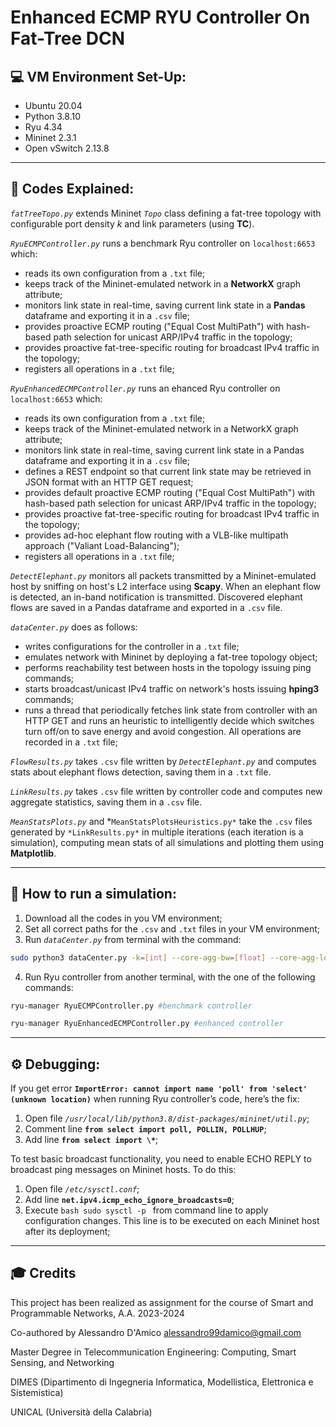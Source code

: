 # Enhanced ECMP RYU Controller On Fat-Tree DCN

## 💻 VM Environment Set-Up:
- Ubuntu 20.04
- Python 3.8.10
- Ryu 4.34
- Mininet 2.3.1
- Open vSwitch 2.13.8

---

## 📄 Codes Explained:

*`fatTreeTopo.py`* extends Mininet *`Topo`* class defining a fat-tree topology with configurable port density *k* and link parameters (using **TC**).

*`RyuECMPController.py`* runs a benchmark Ryu controller on `localhost:6653` which:
- reads its own configuration from a `.txt` file;
- keeps track of the Mininet-emulated network in a **NetworkX** graph attribute;
- monitors link state in real-time, saving current link state in a **Pandas** dataframe and exporting it in a `.csv` file;
- provides proactive ECMP routing ("Equal Cost MultiPath") with hash-based path selection for unicast ARP/IPv4 traffic in the topology;
- provides proactive fat-tree-specific routing for broadcast IPv4 traffic in the topology;
- registers all operations in a `.txt` file;

*`RyuEnhancedECMPController.py`* runs an ehanced Ryu controller on `localhost:6653` which:
- reads its own configuration from a `.txt` file;
- keeps track of the Mininet-emulated network in a NetworkX graph attribute;
- monitors link state in real-time, saving current link state in a Pandas dataframe and exporting it in a `.csv` file;
- defines a REST endpoint so that current link state may be retrieved in JSON format with an HTTP GET request;
- provides default proactive ECMP routing ("Equal Cost MultiPath") with hash-based path selection for unicast ARP/IPv4 traffic in the topology;
- provides proactive fat-tree-specific routing for broadcast IPv4 traffic in the topology;
- provides ad-hoc elephant flow routing with a VLB-like multipath approach ("Valiant Load-Balancing"); 
- registers all operations in a `.txt` file;

*`DetectElephant.py`* monitors all packets transmitted by a Mininet-emulated host by sniffing on host's L2 interface using **Scapy**. When an elephant flow is detected, an in-band notification is transmitted.
Discovered elephant flows are saved in a Pandas dataframe and exported in a `.csv` file.

*`dataCenter.py`* does as follows:
- writes configurations for the controller in a `.txt` file;
- emulates network with Mininet by deploying a fat-tree topology object;
- performs reachability test between hosts in the topology issuing ping commands;
- starts broadcast/unicast IPv4 traffic on network's hosts issuing **hping3** commands;
- runs a thread that periodically fetches link state from controller with an HTTP GET and runs an heuristic to intelligently decide which switches turn off/on to save energy and avoid congestion. All operations are recorded in a `.txt` file;

*`FlowResults.py`* takes `.csv` file written by *`DetectElephant.py`* and computes stats about elephant flows detection, saving them in a `.txt` file.

*`LinkResults.py`* takes `.csv` file written by controller code and computes new aggregate statistics, saving them in a `.csv` file.

*`MeanStatsPlots.py`* and *`MeanStatsPlotsHeuristics.py*` take the `.csv` files generated by `*LinkResults.py*` in multiple iterations (each iteration is a simulation), computing mean stats of all simulations and plotting them using **Matplotlib**.

---

## 🧪 How to run a simulation:
1) Download all the codes in you VM environment;
2) Set all correct paths for the `.csv` and `.txt` files in your VM environment;
3) Run *`dataCenter.py`* from terminal with the command:

```bash
sudo python3 dataCenter.py -k=[int] --core-agg-bw=[float] --core-agg-loss=[int] --core-agg-delay=[str] --core-agg-jitter=[str] --core-agg-max-queue=[int] --agg-edge-bw=[float] --agg-edge-loss=[int]  --agg-edge-delay=[str] --agg-edge-jitter=[str]  --agg-edge-max-queue=[int] --edge-server-bw=[float] --edge-server-loss=[int]  --edge-server-delay=[str] --edge-server-jitter=[str]  --edge-server-max-queue=[int] --arp (optional)
```

4) Run Ryu controller from another terminal, with the one of the following commands:

```bash
ryu-manager RyuECMPController.py #benchmark controller
```
```bash
ryu-manager RyuEnhancedECMPController.py #enhanced controller
```

---

## ⚙️ Debugging:
If you get error **`ImportError: cannot import name 'poll' from 'select' (unknown location)`** when running Ryu controller’s code, here’s the fix:
1) Open file *`/usr/local/lib/python3.8/dist-packages/mininet/util.py`*;
1) Comment line **`from select import poll, POLLIN, POLLHUP`**;
2) Add line **`from select import \*`**;

To test basic broadcast functionality, you need to enable ECHO REPLY to broadcast ping messages on Mininet hosts. To do this:
1) Open file *`/etc/sysctl.conf`*;
2) Add line **`net.ipv4.icmp_echo_ignore_broadcasts=0`**;
3) Execute ```bash sudo sysctl -p ``` from command line to apply configuration changes. This line is to be executed on each Mininet host after its deployment;

---

## 🎓 Credits
This project has been realized as assignment for the course of Smart and Programmable Networks, A.A. 2023-2024


Co-authored by Alessandro D'Amico <alessandro99damico@gmail.com>


Master Degree in Telecommunication Engineering: Computing, Smart Sensing, and Networking


DIMES (Dipartimento di Ingegneria Informatica, Modellistica, Elettronica e Sistemistica)


UNICAL (Università della Calabria)
